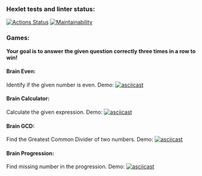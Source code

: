 ### Hexlet tests and linter status:

[![Actions Status](https://github.com/SuperSnowSnail/frontend-project-44/workflows/hexlet-check/badge.svg)](https://github.com/SuperSnowSnail/frontend-project-44/actions)
[![Maintainability](https://api.codeclimate.com/v1/badges/4a961cc53b94b61de815/maintainability)](https://codeclimate.com/github/SuperSnowSnail/frontend-project-44/maintainability)

### Games:

**Your goal is to answer the given question correctly three times in a row to win!**

#### Brain Even:

Identify if the given number is even.
Demo:
[![asciicast](https://asciinema.org/a/8y1T0cJDOvswyp4TWYhjvMNdM.svg)](https://asciinema.org/a/8y1T0cJDOvswyp4TWYhjvMNdM)

#### Brain Calculator:

Calculate the given expression.
Demo:
[![asciicast](https://asciinema.org/a/YGxz6s0uyqSdUErYbSmfQ24E5.svg)](https://asciinema.org/a/YGxz6s0uyqSdUErYbSmfQ24E5)

#### Brain GCD:

Find the Greatest Common Divider of two numbers.
Demo:
[![asciicast](https://asciinema.org/a/qWlMhn3Y2pbPL4HOAvUm4Csjd.svg)](https://asciinema.org/a/qWlMhn3Y2pbPL4HOAvUm4Csjd)

#### Brain Progression:

Find missing number in the progression.
Demo:
[![asciicast](https://asciinema.org/a/fZVaNkr3F9VT1QdeW3KO7iarj.svg)](https://asciinema.org/a/fZVaNkr3F9VT1QdeW3KO7iarj)
